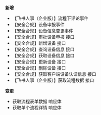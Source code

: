 **新增**

- 【飞书人事（企业版）】流程下评论事件
- 【安全合规】设备申报事件
- 【安全合规】设备信息变更事件
- 【安全合规】审批设备申报 接口
- 【安全合规】新增设备 接口
- 【安全合规】查询设备信息 接口
- 【安全合规】获取设备信息 接口
- 【安全合规】更新设备 接口
- 【安全合规】删除设备 接口
- 【安全合规】获取客户端设备认证信息 接口
- 【飞书人事（企业版）】获取流程数据 接口

**变更**

- 获取流程表单数据 响应体
- 获取单个流程详情 响应体
